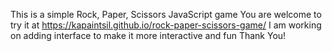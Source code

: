 This is a simple Rock, Paper, Scissors JavaScript game
You are welcome to try it at https://kapaintsil.github.io/rock-paper-scissors-game/
I am working on adding interface to make it more interactive and fun
Thank You!